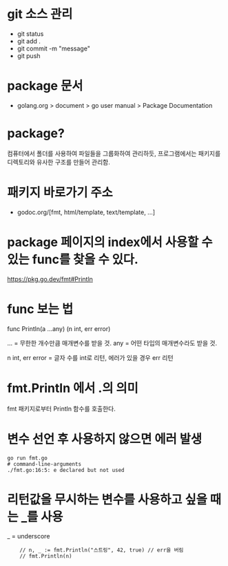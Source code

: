 # git 소스 관리

* git status
* git add .
* git commit -m "message"
* git push

# package 문서

* golang.org > document > go user manual > Package Documentation

# package?
컴퓨터에서 폴더를 사용하여 파일들을 그룹화하여 관리하듯, 프로그램에서는 패키지를 디렉토리와 유사한 구조를 만들어 관리함.

# 패키지 바로가기 주소
* godoc.org/[fmt, html/template, text/template, ...]

# package 페이지의 index에서 사용할 수 있는 func를 찾을 수 있다.
https://pkg.go.dev/fmt#Println

# func 보는 법
func Println(a ...any) (n int, err error)

... = 무한한 개수만큼 매개변수를 받을 것.
any = 어떤 타입의 매개변수라도 받을 것.
 

n int, err error = 글자 수를 int로 리턴, 에러가 있을 경우 err 리턴

# fmt.Println 에서 .의 의미
fmt 패키지로부터 Println 함수를 호출한다.

# 변수 선언 후 사용하지 않으면 에러 발생
```
go run fmt.go 
# command-line-arguments
./fmt.go:16:5: e declared but not used
```

# 리턴값을 무시하는 변수를 사용하고 싶을 때는 _를 사용
_ = underscore
```
	// n, _ := fmt.Println("스트링", 42, true) // err을 버림
	// fmt.Println(n)
```